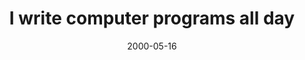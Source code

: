 ---
layout: base.njk
title : 'I write computer programs all day' 
view_title : 'I write computer programs all day' 
year : '2000' 
date : '2000-05-16' 
img_file : '/drawing/iwritecompute.png' 
html_file : 'iwritecomp' 
next_html : 'whydidyou.html' 
year_order : '312' 
permalink : "title/{{html_file}}.html"
---